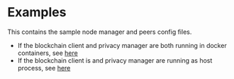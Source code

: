# Examples

This contains the sample node manager and peers config files. 

* If the blockchain client and privacy manager are both running in docker containers, see [here](./docker) 
* If the blockchain client is and privacy manager are running as host process, see [here](./shell)